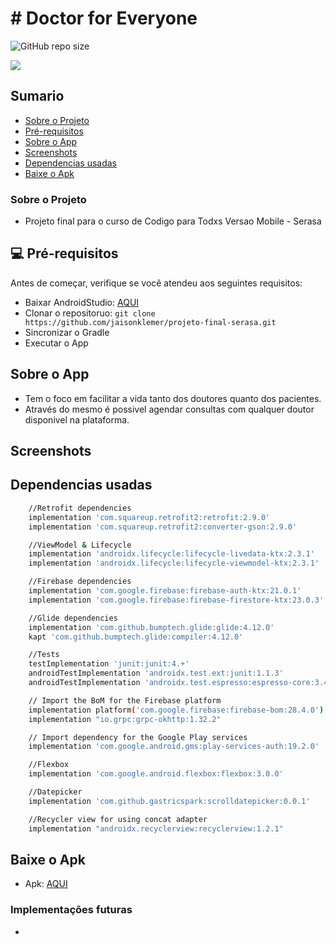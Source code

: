 # # Doctor for Everyone

<!---Esses são exemplos. Veja https://shields.io para outras pessoas ou para personalizar este conjunto de escudos. Você pode querer incluir dependências, status do projeto e informações de licença aqui--->

![GitHub repo size](https://img.shields.io/github/repo-size/jaisonklemer/projeto-final-serasa)

<p>
  <img src="https://github.com/jaisonklemer/projeto-final-serasa/blob/master/images/Mockup%20doctor%20png.png" />
</p>

## Sumario
- [Sobre o Projeto](#sobre-o-projeto)
- [Pré-requisitos](#-pré-requisitos)
- [Sobre o App](#sobre-o-app)
- [Screenshots](#screenshots)
- [Dependencias usadas](#dependencias-usadas)
- [Baixe o Apk](#baixe-o-apk)


### Sobre o Projeto
- Projeto final para o curso de Codigo para Todxs Versao Mobile - Serasa

## 💻 Pré-requisitos

Antes de começar, verifique se você atendeu aos seguintes requisitos:
<!---Estes são apenas requisitos de exemplo. Adicionar, duplicar ou remover conforme necessário--->
* Baixar AndroidStudio: [AQUI](https://developer.android.com/studio)
* Clonar o repositoruo: ```git clone https://github.com/jaisonklemer/projeto-final-serasa.git```
* Sincronizar o Gradle
* Executar o App

## Sobre o App
- Tem o foco em facilitar a vida tanto dos doutores quanto dos pacientes.
- Através do mesmo é possivel agendar consultas com qualquer doutor disponivel na plataforma.

## Screenshots


## Dependencias usadas
```sh
    //Retrofit dependencies
    implementation 'com.squareup.retrofit2:retrofit:2.9.0'
    implementation 'com.squareup.retrofit2:converter-gson:2.9.0'

    //ViewModel & Lifecycle
    implementation 'androidx.lifecycle:lifecycle-livedata-ktx:2.3.1'
    implementation 'androidx.lifecycle:lifecycle-viewmodel-ktx:2.3.1'

    //Firebase dependencies
    implementation 'com.google.firebase:firebase-auth-ktx:21.0.1'
    implementation 'com.google.firebase:firebase-firestore-ktx:23.0.3'

    //Glide dependencies
    implementation 'com.github.bumptech.glide:glide:4.12.0'
    kapt 'com.github.bumptech.glide:compiler:4.12.0'

    //Tests
    testImplementation 'junit:junit:4.+'
    androidTestImplementation 'androidx.test.ext:junit:1.1.3'
    androidTestImplementation 'androidx.test.espresso:espresso-core:3.4.0'

    // Import the BoM for the Firebase platform
    implementation platform('com.google.firebase:firebase-bom:28.4.0')
    implementation "io.grpc:grpc-okhttp:1.32.2"

    // Import dependency for the Google Play services
    implementation 'com.google.android.gms:play-services-auth:19.2.0'

    //Flexbox
    implementation 'com.google.android.flexbox:flexbox:3.0.0'

    //Datepicker
    implementation 'com.github.gastricspark:scrolldatepicker:0.0.1'

    //Recycler view for using concat adapter
    implementation "androidx.recyclerview:recyclerview:1.2.1"
```
## Baixe o Apk
- Apk: [AQUI](link.com)

### Implementações futuras 
- 
